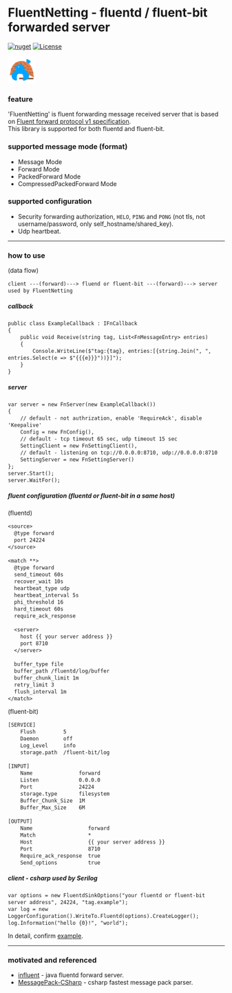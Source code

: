 # FluentNetting - fluentd / fluent-bit forwarded server

[![nuget](https://badgen.net/nuget/v/FluentNetting/latest)](https://www.nuget.org/packages/FluentNetting/)
[![License](https://img.shields.io/badge/License-Apache%202.0-blue.svg)](https://opensource.org/licenses/Apache-2.0)

![Icon_64.png](https://raw.githubusercontent.com/shigenobu/FluentNetting/master/FluentNetting/Icon/Icon_64.png?token=GHSAT0AAAAAABPXY7W2PHLTUKFDLX7CJZX2YO72PVQ)

### feature

'FluentNetting' is fluent forwarding message received server that is based on [Fluent forward protocol v1 specification](https://github.com/fluent/fluentd/wiki/Forward-Protocol-Specification-v1).  
This library is supported for both fluentd and fluent-bit.  

### supported message mode (format)

* Message Mode
* Forward Mode
* PackedForward Mode
* CompressedPackedForward Mode

### supported configuration  

* Security forwarding authorization, `HELO`, `PING` and `PONG` (not tls, not username/password, only self_hostname/shared_key).
* Udp heartbeat.

---

### how to use

(data flow)  

    client ---(forward)---> fluend or fluent-bit ---(forward)---> server used by FluentNetting

##### callback

    public class ExampleCallback : IFnCallback
    {
        public void Receive(string tag, List<FnMessageEntry> entries)
        {
            Console.WriteLine($"tag:{tag}, entries:[{string.Join(", ", entries.Select(e => $"{{{e}}}"))}]");
        }
    }

##### server

    var server = new FnServer(new ExampleCallback())
    {
        // default - not authrization, enable 'RequireAck', disable 'Keepalive'
        Config = new FnConfig(),
        // default - tcp timeout 65 sec, udp timeout 15 sec
        SettingClient = new FnSettingClient(),
        // default - listening on tcp://0.0.0.0:8710, udp://0.0.0.0:8710
        SettingServer = new FnSettingServer()
    };
    server.Start();
    server.WaitFor();

##### fluent configuration (fluentd or fluent-bit in a same host)

(fluentd)  

    <source>
      @type forward
      port 24224
    </source>
    
    <match **>
      @type forward  
      send_timeout 60s
      recover_wait 10s
      heartbeat_type udp
      heartbeat_interval 5s
      phi_threshold 16
      hard_timeout 60s
      require_ack_response
    
      <server>
        host {{ your server address }}
        port 8710
      </server>
    
      buffer_type file
      buffer_path /fluentd/log/buffer
      buffer_chunk_limit 1m
      retry_limit 3
      flush_interval 1m
    </match>

(fluent-bit)  

    [SERVICE]
        Flush         5
        Daemon        off
        Log_Level     info
        storage.path  /fluent-bit/log

    [INPUT]
        Name               forward
        Listen             0.0.0.0
        Port               24224
        storage.type       filesystem
        Buffer_Chunk_Size  1M
        Buffer_Max_Size    6M

    [OUTPUT]
        Name                  forward
        Match                 *
        Host                  {{ your server address }}
        Port                  8710
        Require_ack_response  true
        Send_options          true

##### client - csharp used by Serilog

    var options = new FluentdSinkOptions("your fluentd or fluent-bit server address", 24224, "tag.example");
    var log = new LoggerConfiguration().WriteTo.Fluentd(options).CreateLogger();
    log.Information("hello {0}!", "world");

In detail, confirm [example](FluentNetting.Examples/Program.cs).  

---

### motivated and referenced

* [influent](https://github.com/okumin/influent) - java fluentd forward server.
* [MessagePack-CSharp](https://github.com/neuecc/MessagePack-CSharp) - csharp fastest message pack parser.
